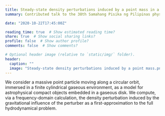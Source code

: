 ```yaml
---
title: Steady-state density perturbations induced by a point mass in a finite cylinder
summary: Contributed talk to the 38th Samahang Pisika ng Pilipinas physics conference, Theoretical and Mathematical Physics section

date: "2020-10-22T17:45:00Z"

reading_time: true  # Show estimated reading time?
share: true  # Show social sharing links?
profile: false  # Show author profile?
comments: false  # Show comments?

# Optional header image (relative to `static/img/` folder).
header:
  caption: ""
  image: "Steady-state density perturbations induced by a point mass.png"
---
```

We consider a massive point particle moving along a circular orbit, immersed in a finite cylindrical gaseous environment, as a model for astrophysical compact objects embedded in a gaseous disk. We compute, via a frequency-domain calculation, the density perturbation induced by the gravitational influence of the perturber as a first-approximation to the full hydrodynamical problem.
